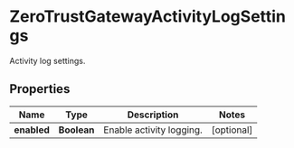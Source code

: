 

# ZeroTrustGatewayActivityLogSettings

Activity log settings.

## Properties

| Name | Type | Description | Notes |
|------------ | ------------- | ------------- | -------------|
|**enabled** | **Boolean** | Enable activity logging. |  [optional] |



